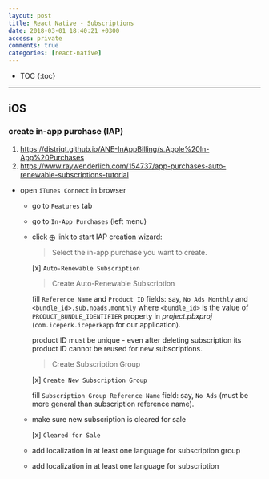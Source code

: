 ```yaml
---
layout: post
title: React Native - Subscriptions
date: 2018-03-01 18:40:21 +0300
access: private
comments: true
categories: [react-native]
---
```


<!-- more -->

* TOC
{:toc}
<hr>

iOS
---

### create in-app purchase (IAP)

1. <https://distriqt.github.io/ANE-InAppBilling/s.Apple%20In-App%20Purchases>
2. <https://www.raywenderlich.com/154737/app-purchases-auto-renewable-subscriptions-tutorial>

- open `iTunes Connect` in browser
  - go to `Features` tab
  - go to `In-App Purchases` (left menu)
  - click `⨁` link to start IAP creation wizard:

    > Select the in-app purchase you want to create.

    [x] `Auto-Renewable Subscription`

    > Create Auto-Renewable Subscription

    fill `Reference Name` and `Product ID` fields:
    say, `No Ads Monthly` and `<bundle_id>.sub.noads.monthly` where
    `<bundle_id>` is the value of `PRODUCT_BUNDLE_IDENTIFIER` property
    in _project.pbxproj_ (`com.iceperk.iceperkapp` for our application).

    product ID must be unique - even after deleting subscription
    its product ID cannot be reused for new subscriptions.

    > Create Subscription Group

    [x] `Create New Subscription Group`

    fill `Subscription Group Reference Name` field:
    say, `No Ads` (must be more general than subscription reference name).

  - make sure new subscription is cleared for sale

    [x] `Cleared for Sale`

  - add localization in at least one language for subscription group
  - add localization in at least one language for subscription
